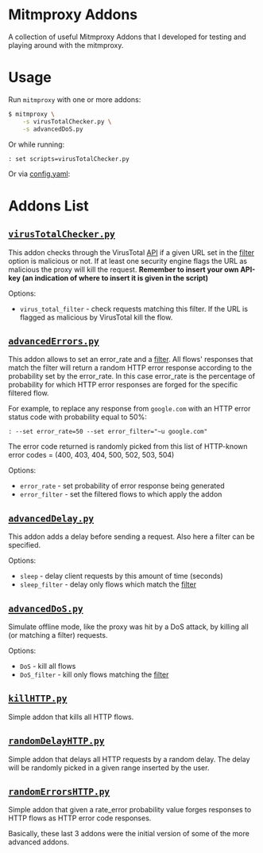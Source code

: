 # Mitmproxy Addons

A collection of useful Mitmproxy Addons that I developed for testing and playing around with the mitmproxy.

# Usage

Run `mitmproxy` with one or more addons:

```sh
$ mitmproxy \
    -s virusTotalChecker.py \
    -s advancedDoS.py
```

Or while running:

```
: set scripts=virusTotalChecker.py
```

Or via [config.yaml](https://docs.mitmproxy.org/stable/concepts-options/):


# Addons List

## [`virusTotalChecker.py`](./virusTotalChecker.py)

This addon checks through the VirusTotal [API](https://docs.virustotal.com/reference/overview) if a given URL set in the [filter](https://docs.mitmproxy.org/stable/concepts-filters/) option is malicious or not. If at least one security engine flags the URL as malicious the proxy will kill the request.
**Remember to insert your own API-key (an indication of where to insert it is given in the script)**

Options:

* `virus_total_filter` - check requests matching this filter. If the URL is flagged as malicious by VirusTotal kill the flow.

## [`advancedErrors.py`](./advancedErrors.py)

This addon allows to set an error_rate and a [filter](https://docs.mitmproxy.org/stable/concepts-filters/). All flows' responses that match the filter will return a random HTTP error response according to the probability set by the error_rate. In this case error_rate is the percentage of probability for which HTTP error responses are forged for the specific filtered flow.

For example, to replace any response from `google.com` with an HTTP error status code with probability equal to 50%:

```
: --set error_rate=50 --set error_filter="~u google.com"

```
The error code returned is randomly picked from this list of HTTP-known error codes = (400, 403, 404, 500, 502, 503, 504)

Options:

* `error_rate` - set probability of error response being generated
* `error_filter` - set the filtered flows to which apply the addon


## [`advancedDelay.py`](./advancedDelay.py)

This addon adds a delay before sending a request. Also here a filter can be specified. 

Options:

* `sleep` - delay client requests by this amount of time (seconds)
* `sleep_filter` - delay only flows which match the [filter](https://docs.mitmproxy.org/stable/concepts-filters/)

## [`advancedDoS.py`](./advancedDoS.py)

Simulate offline mode, like the proxy was hit by a DoS attack, by killing all (or matching a filter) requests.

Options:

* `DoS` - kill all flows
* `DoS_filter` - kill only flows matching the [filter](https://docs.mitmproxy.org/stable/concepts-filters/)

## [`killHTTP.py`](./killHTTP.py)

Simple addon that kills all HTTP flows.


## [`randomDelayHTTP.py`](./randomDelayHTTP.py)

Simple addon that delays all HTTP requests by a random delay. The delay will be randomly picked in a given range inserted by the user.

## [`randomErrorsHTTP.py`](./randomErrosHTTP.py)

Simple addon that given a rate_error probability value forges responses to HTTP flows as HTTP error code responses.

Basically, these last 3 addons were the initial version of some of the more advanced addons.

